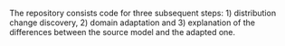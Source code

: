 The repository consists code for three subsequent steps: 1) distribution change discovery, 2) domain adaptation and 3) explanation of the differences between the source model and the adapted one.
